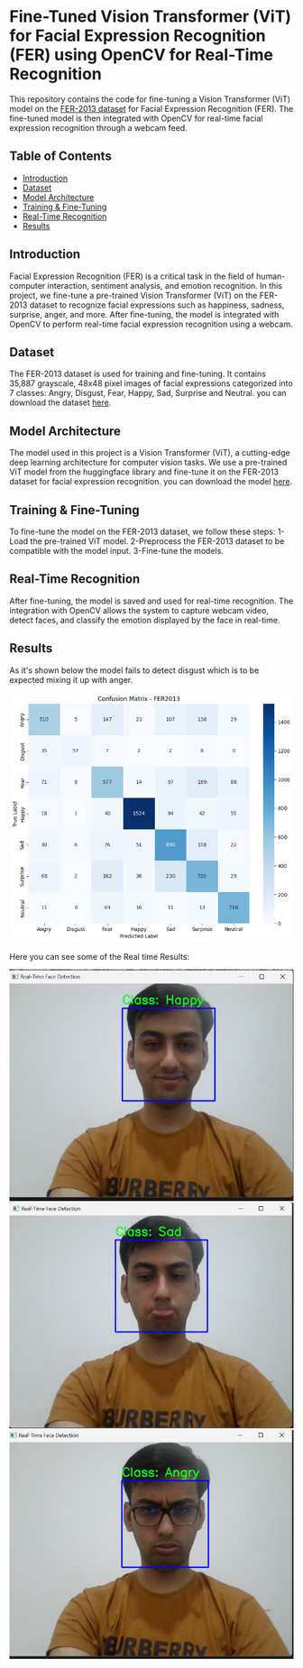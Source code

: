 # Fine-Tuned Vision Transformer (ViT) for Facial Expression Recognition (FER) using OpenCV for Real-Time Recognition

This repository contains the code for fine-tuning a Vision Transformer (ViT) model on the [FER-2013 dataset](https://www.kaggle.com/datasets/msambare/fer2013) for Facial Expression Recognition (FER). The fine-tuned model is then integrated with OpenCV for real-time facial expression recognition through a webcam feed.

## Table of Contents
- [Introduction](#introduction)
- [Dataset](#dataset)
- [Model Architecture](#model-architecture)
- [Training & Fine-Tuning](#training--fine-tuning)
- [Real-Time Recognition](#real-time-recognition)
- [Results](#results)

## Introduction

Facial Expression Recognition (FER) is a critical task in the field of human-computer interaction, sentiment analysis, and emotion recognition. In this project, we fine-tune a pre-trained Vision Transformer (ViT) on the FER-2013 dataset to recognize facial expressions such as happiness, sadness, surprise, anger, and more. After fine-tuning, the model is integrated with OpenCV to perform real-time facial expression recognition using a webcam.

## Dataset

The FER-2013 dataset is used for training and fine-tuning. It contains 35,887 grayscale, 48x48 pixel images of facial expressions categorized into 7 classes: Angry, Disgust, Fear, Happy, Sad, Surprise and Neutral.
you can download the dataset [here](https://www.kaggle.com/datasets/msambare/fer2013).

## Model Architecture

The model used in this project is a Vision Transformer (ViT), a cutting-edge deep learning architecture for computer vision tasks. We use a pre-trained ViT model from the huggingface library and fine-tune it on the FER-2013 dataset for facial expression recognition.
you can download the model [here](https://huggingface.co/google/vit-base-patch16-224-in21k).

## Training & Fine-Tuning

To fine-tune the model on the FER-2013 dataset, we follow these steps:
1-Load the pre-trained ViT model.
2-Preprocess the FER-2013 dataset to be compatible with the model input.
3-Fine-tune the models.

## Real-Time Recognition

After fine-tuning, the model is saved and used for real-time recognition. The integration with OpenCV allows the system to capture webcam video, detect faces, and classify the emotion displayed by the face in real-time.

## Results
As it's shown below the model fails to detect disgust which is to be expected mixing it up with anger.


![Confusion Matrix1](results/out1.png)

Here you can see some of the Real time Results:

![Happy](results/Happy.png)
![Sad](results/Sad.png)
![Angry](results/Angry.png)
